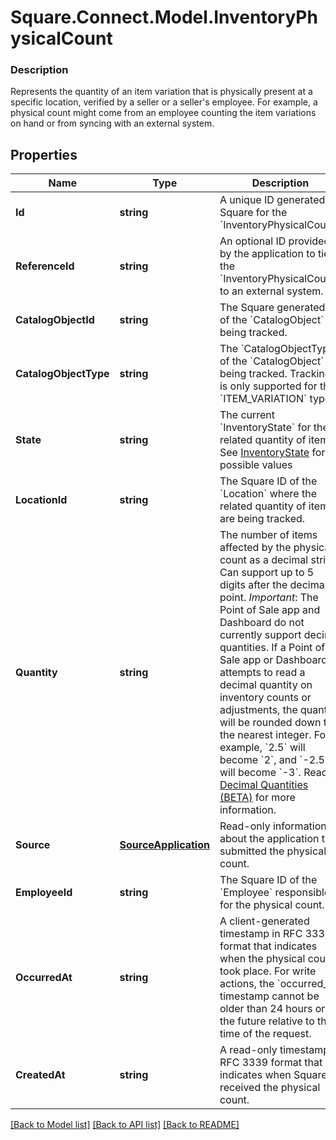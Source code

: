 # Square.Connect.Model.InventoryPhysicalCount

### Description

Represents the quantity of an item variation that is physically present at a specific location, verified by a seller or a seller's employee. For example, a physical count might come from an employee counting the item variations on hand or from syncing with an external system.

## Properties

Name | Type | Description | Notes
------------ | ------------- | ------------- | -------------
**Id** | **string** | A unique ID generated by Square for the &#x60;InventoryPhysicalCount&#x60;. | [optional] 
**ReferenceId** | **string** | An optional ID provided by the application to tie the &#x60;InventoryPhysicalCount&#x60; to an external system. | [optional] 
**CatalogObjectId** | **string** | The Square generated ID of the &#x60;CatalogObject&#x60; being tracked. | [optional] 
**CatalogObjectType** | **string** | The &#x60;CatalogObjectType&#x60; of the &#x60;CatalogObject&#x60; being tracked. Tracking is only supported for the &#x60;ITEM_VARIATION&#x60; type. | [optional] 
**State** | **string** | The current &#x60;InventoryState&#x60; for the related quantity of items. See [InventoryState](#type-inventorystate) for possible values | [optional] 
**LocationId** | **string** | The Square ID of the &#x60;Location&#x60; where the related quantity of items are being tracked. | [optional] 
**Quantity** | **string** | The number of items affected by the physical count as a decimal string. Can support up to 5 digits after the decimal point.  _Important_: The Point of Sale app and Dashboard do not currently support decimal quantities. If a Point of Sale app or Dashboard attempts to read a decimal quantity on inventory counts or adjustments, the quantity will be rounded down to the nearest integer. For example, &#x60;2.5&#x60; will become &#x60;2&#x60;, and &#x60;-2.5&#x60; will become &#x60;-3&#x60;.  Read [Decimal Quantities (BETA)](https://developer.squareup.com/docs/orders-api/what-it-does#decimal-quantities) for more information. | [optional] 
**Source** | [**SourceApplication**](SourceApplication.md) | Read-only information about the application that submitted the physical count. | [optional] 
**EmployeeId** | **string** | The Square ID of the &#x60;Employee&#x60; responsible for the physical count. | [optional] 
**OccurredAt** | **string** | A client-generated timestamp in RFC 3339 format that indicates when the physical count took place. For write actions, the &#x60;occurred_at&#x60; timestamp cannot be older than 24 hours or in the future relative to the time of the request. | [optional] 
**CreatedAt** | **string** | A read-only timestamp in RFC 3339 format that indicates when Square received the physical count. | [optional] 



[[Back to Model list]](../README.md#documentation-for-models) [[Back to API list]](../README.md#documentation-for-api-endpoints) [[Back to README]](../README.md)

